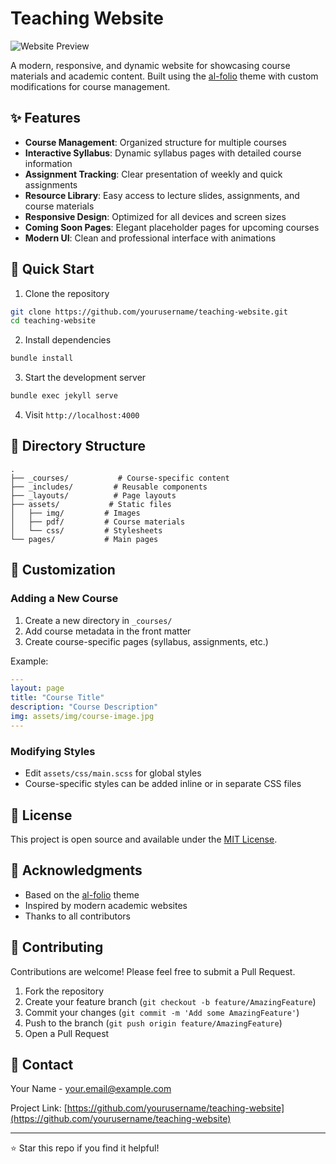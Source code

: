 # Teaching Website

![Website Preview](preview.png)

A modern, responsive, and dynamic website for showcasing course materials and academic content. Built using the [al-folio](https://github.com/alshedivat/al-folio) theme with custom modifications for course management.

## ✨ Features

- **Course Management**: Organized structure for multiple courses
- **Interactive Syllabus**: Dynamic syllabus pages with detailed course information
- **Assignment Tracking**: Clear presentation of weekly and quick assignments
- **Resource Library**: Easy access to lecture slides, assignments, and course materials
- **Responsive Design**: Optimized for all devices and screen sizes
- **Coming Soon Pages**: Elegant placeholder pages for upcoming courses
- **Modern UI**: Clean and professional interface with animations

## 🚀 Quick Start

1. Clone the repository
```bash
git clone https://github.com/yourusername/teaching-website.git
cd teaching-website
```

2. Install dependencies
```bash
bundle install
```

3. Start the development server
```bash
bundle exec jekyll serve
```

4. Visit `http://localhost:4000`

## 📁 Directory Structure

```
.
├── _courses/           # Course-specific content
├── _includes/         # Reusable components
├── _layouts/          # Page layouts
├── assets/           # Static files
│   ├── img/         # Images
│   ├── pdf/         # Course materials
│   └── css/         # Stylesheets
└── pages/           # Main pages
```

## 🔧 Customization

### Adding a New Course

1. Create a new directory in `_courses/`
2. Add course metadata in the front matter
3. Create course-specific pages (syllabus, assignments, etc.)

Example:
```yaml
---
layout: page
title: "Course Title"
description: "Course Description"
img: assets/img/course-image.jpg
---
```

### Modifying Styles

- Edit `assets/css/main.scss` for global styles
- Course-specific styles can be added inline or in separate CSS files

## 📝 License

This project is open source and available under the [MIT License](LICENSE).

## 🙏 Acknowledgments

- Based on the [al-folio](https://github.com/alshedivat/al-folio) theme
- Inspired by modern academic websites
- Thanks to all contributors

## 🤝 Contributing

Contributions are welcome! Please feel free to submit a Pull Request.

1. Fork the repository
2. Create your feature branch (`git checkout -b feature/AmazingFeature`)
3. Commit your changes (`git commit -m 'Add some AmazingFeature'`)
4. Push to the branch (`git push origin feature/AmazingFeature`)
5. Open a Pull Request

## 📧 Contact

Your Name - [your.email@example.com](mailto:your.email@example.com)

Project Link: [https://github.com/yourusername/teaching-website](https://github.com/yourusername/teaching-website)

---

⭐ Star this repo if you find it helpful!